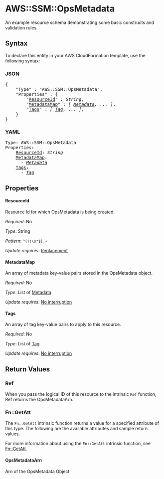 # AWS::SSM::OpsMetadata

An example resource schema demonstrating some basic constructs and validation rules.

## Syntax

To declare this entity in your AWS CloudFormation template, use the following syntax:

### JSON

<pre>
{
    "Type" : "AWS::SSM::OpsMetadata",
    "Properties" : {
        "<a href="#resourceid" title="ResourceId">ResourceId</a>" : <i>String</i>,
        "<a href="#metadatamap" title="MetadataMap">MetadataMap</a>" : <i>[ <a href="metadata.md">Metadata</a>, ... ]</i>,
        "<a href="#tags" title="Tags">Tags</a>" : <i>[ <a href="tag.md">Tag</a>, ... ]</i>,
    }
}
</pre>

### YAML

<pre>
Type: AWS::SSM::OpsMetadata
Properties:
    <a href="#resourceid" title="ResourceId">ResourceId</a>: <i>String</i>
    <a href="#metadatamap" title="MetadataMap">MetadataMap</a>: <i>
      - <a href="metadata.md">Metadata</a></i>
    <a href="#tags" title="Tags">Tags</a>: <i>
      - <a href="tag.md">Tag</a></i>
</pre>

## Properties

#### ResourceId

Resource Id for which OpsMetadata is being created.

_Required_: No

_Type_: String

_Pattern_: <code>^(?!\s*$).+</code>

_Update requires_: [Replacement](https://docs.aws.amazon.com/AWSCloudFormation/latest/UserGuide/using-cfn-updating-stacks-update-behaviors.html#update-replacement)

#### MetadataMap

An array of metadata key-value pairs stored in the OpsMetadata object.

_Required_: No

_Type_: List of <a href="metadata.md">Metadata</a>

_Update requires_: [No interruption](https://docs.aws.amazon.com/AWSCloudFormation/latest/UserGuide/using-cfn-updating-stacks-update-behaviors.html#update-no-interrupt)

#### Tags

An array of tag key-value pairs to apply to this resource.

_Required_: No

_Type_: List of <a href="tag.md">Tag</a>

_Update requires_: [No interruption](https://docs.aws.amazon.com/AWSCloudFormation/latest/UserGuide/using-cfn-updating-stacks-update-behaviors.html#update-no-interrupt)

## Return Values

### Ref

When you pass the logical ID of this resource to the intrinsic `Ref` function, Ref returns the OpsMetadataArn.

### Fn::GetAtt

The `Fn::GetAtt` intrinsic function returns a value for a specified attribute of this type. The following are the available attributes and sample return values.

For more information about using the `Fn::GetAtt` intrinsic function, see [Fn::GetAtt](https://docs.aws.amazon.com/AWSCloudFormation/latest/UserGuide/intrinsic-function-reference-getatt.html).

#### OpsMetadataArn

Arn of the OpsMetadata Object

